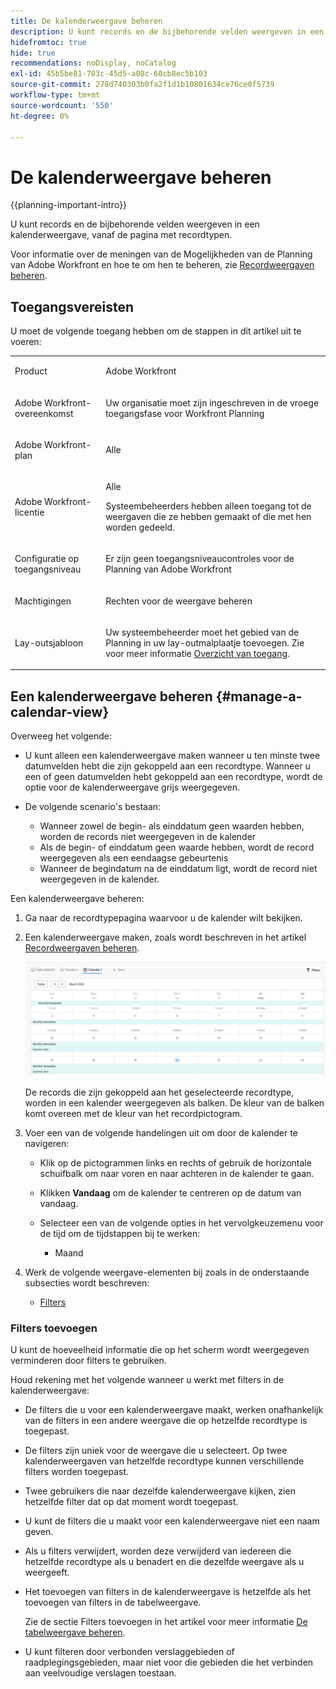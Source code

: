 ```yaml
---
title: De kalenderweergave beheren
description: U kunt records en de bijbehorende velden weergeven in een kalenderweergave.
hidefromtoc: true
hide: true
recommendations: noDisplay, noCatalog
exl-id: 45b5be81-703c-45d5-a08c-60cb8ec5b103
source-git-commit: 278d740303b0fa2f1d1b10801634ce76ce0f5739
workflow-type: tm+mt
source-wordcount: '550'
ht-degree: 0%

---
```


# De kalenderweergave beheren

<!--
title: Manage the calendar view
description: You can display records in a calendar view.
hidefromtoc: yes
author: Alina
feature: Work Management
role: User
hide: yes
-->

<!--update the metadata with real information when making this available in TOC and in the left nav-->

{{planning-important-intro}}

U kunt records en de bijbehorende velden weergeven in een kalenderweergave, vanaf de pagina met recordtypen.

Voor informatie over de meningen van de Mogelijkheden van de Planning van Adobe Workfront en hoe te om hen te beheren, zie [Recordweergaven beheren](/help/quicksilver/planning/views/manage-record-views.md).

## Toegangsvereisten

U moet de volgende toegang hebben om de stappen in dit artikel uit te voeren:

<table style="table-layout:auto">
 <col>
 </col>
 <col>
 </col>
 <tbody>
    <tr>
<tr>
<td>
   <p> Product</p> </td>
   <td>
   <p> Adobe Workfront</p> </td>
  </tr>  
 <td role="rowheader"><p>Adobe Workfront-overeenkomst</p></td>
   <td>
<p>Uw organisatie moet zijn ingeschreven in de vroege toegangsfase voor Workfront Planning </p>
   </td>
  </tr>
  <tr>
   <td role="rowheader"><p>Adobe Workfront-plan</p></td>
   <td>
<p>Alle</p>
   </td>
  </tr>
  <tr>
   <td role="rowheader"><p>Adobe Workfront-licentie</p></td>
   <td>
   <p>Alle</p> 
   <p>Systeembeheerders hebben alleen toegang tot de weergaven die ze hebben gemaakt of die met hen worden gedeeld. </p>
  </td>
  </tr>

<tr>
   <td role="rowheader">Configuratie op toegangsniveau</td>
   <td> <p>Er zijn geen toegangsniveaucontroles voor de Planning van Adobe Workfront</p>  
</td>
  </tr>

<tr>
   <td role="rowheader"><p>Machtigingen</p></td>
   <td> <p>Rechten voor de weergave beheren</p>  
</td>
  </tr>

<tr>
   <td role="rowheader">Lay-outsjabloon</td>
   <td> <p>Uw systeembeheerder moet het gebied van de Planning in uw lay-outmalplaatje toevoegen. Zie voor meer informatie <a href="/help/quicksilver/planning/access/access-overview.md">Overzicht van toegang</a>. </p>  
</td>
  </tr>
 </tbody>
</table>


## Een kalenderweergave beheren {#manage-a-calendar-view}

<!--insert screen shot of calendar view-->

Overweeg het volgende:

* U kunt alleen een kalenderweergave maken wanneer u ten minste twee datumvelden hebt die zijn gekoppeld aan een recordtype. Wanneer u een of geen datumvelden hebt gekoppeld aan een recordtype, wordt de optie voor de kalenderweergave grijs weergegeven.
* De volgende scenario&#39;s bestaan:

   * Wanneer zowel de begin- als einddatum geen waarden hebben, worden de records niet weergegeven in de kalender
   * Als de begin- of einddatum geen waarde hebben, wordt de record weergegeven als een eendaagse gebeurtenis
   * Wanneer de begindatum na de einddatum ligt, wordt de record niet weergegeven in de kalender.

Een kalenderweergave beheren:

1. Ga naar de recordtypepagina waarvoor u de kalender wilt bekijken.
1. Een kalenderweergave maken, zoals wordt beschreven in het artikel [Recordweergaven beheren](/help/quicksilver/planning/views/manage-record-views.md).

   ![](assets/calendar-view-example.png)

   De records die zijn gekoppeld aan het geselecteerde recordtype, worden in een kalender weergegeven als balken. De kleur van de balken komt overeen met de kleur van het recordpictogram.

1. Voer een van de volgende handelingen uit om door de kalender te navigeren:

   * Klik op de pictogrammen links en rechts of gebruik de horizontale schuifbalk om naar voren en naar achteren in de kalender te gaan.
   * Klikken **Vandaag** om de kalender te centreren op de datum van vandaag.
   * Selecteer een van de volgende opties in het vervolgkeuzemenu voor de tijd om de tijdstappen bij te werken:

      * Maand
1. Werk de volgende weergave-elementen bij zoals in de onderstaande subsecties wordt beschreven:
   * [Filters](#add-filters)
     <!--* [Grouping](#add-grouping)-->
     <!--* [Settings](#edit-the-calendar-view-settings)-->
     <!--* [Sort](#add-sort) not sure if this is present in calendar views?!; also check the anchor and make sure it's correct-->

### Filters toevoegen

U kunt de hoeveelheid informatie die op het scherm wordt weergegeven verminderen door filters te gebruiken.

Houd rekening met het volgende wanneer u werkt met filters in de kalenderweergave:

<!-- this list is almost identical to the one for the table view - update both-->

* De filters die u voor een kalenderweergave maakt, werken onafhankelijk van de filters in een andere weergave die op hetzelfde recordtype is toegepast.

* De filters zijn uniek voor de weergave die u selecteert. Op twee kalenderweergaven van hetzelfde recordtype kunnen verschillende filters worden toegepast.

* Twee gebruikers die naar dezelfde kalenderweergave kijken, zien hetzelfde filter dat op dat moment wordt toegepast.

* U kunt de filters die u maakt voor een kalenderweergave niet een naam geven.

* Als u filters verwijdert, worden deze verwijderd van iedereen die hetzelfde recordtype als u benadert en die dezelfde weergave als u weergeeft.

* Het toevoegen van filters in de kalenderweergave is hetzelfde als het toevoegen van filters in de tabelweergave.

  Zie de sectie Filters toevoegen in het artikel voor meer informatie [De tabelweergave beheren](/help/quicksilver/planning/views/manage-the-table-view.md).

* U kunt filteren door verbonden verslaggebieden of raadplegingsgebieden, maar niet voor die gebieden die het verbinden aan veelvoudige verslagen toestaan.
